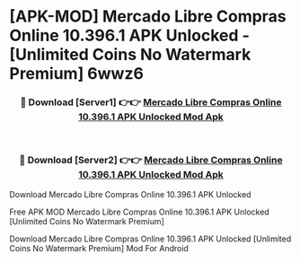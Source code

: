 # [APK-MOD] Mercado Libre  Compras Online 10.396.1 APK Unlocked - [Unlimited Coins No Watermark Premium] 6wwz6



<div align="center">
<h3>🔴 Download [Server1] 👉👉 <a href="https://momento.my/?title=Mercado_Libre__Compras_Online_10.396.1_APK_Unlocked">Mercado Libre  Compras Online 10.396.1 APK Unlocked Mod Apk</a></h3><br>

<h3>🔴 Download [Server2] 👉👉 <a href="https://momento.my/?title=Mercado_Libre__Compras_Online_10.396.1_APK_Unlocked">Mercado Libre  Compras Online 10.396.1 APK Unlocked Mod Apk</a></h3>
</div>



Download Mercado Libre  Compras Online 10.396.1 APK Unlocked 

Free APK MOD Mercado Libre  Compras Online 10.396.1 APK Unlocked [Unlimited Coins No Watermark Premium]

Download Mercado Libre  Compras Online 10.396.1 APK Unlocked [Unlimited Coins No Watermark Premium] Mod For Android
